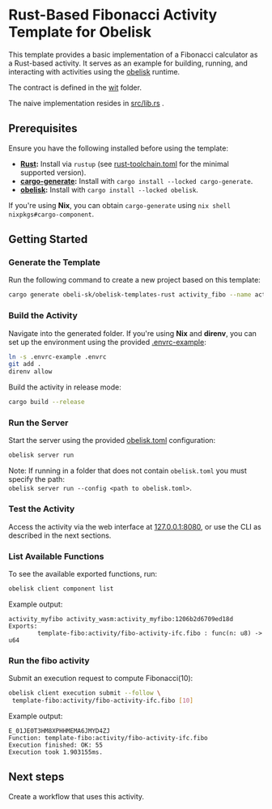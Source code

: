 # Rust-Based Fibonacci Activity Template for Obelisk

This template provides a basic implementation of a Fibonacci calculator
as a Rust-based activity. It serves as an example for building, running,
and interacting with activities using the [obelisk](https://github.com/obeli-sk/obelisk) runtime.

The contract is defined in the [wit](./wit/) folder.

The naive implementation resides in [src/lib.rs](./src/lib.rs) .

## Prerequisites
Ensure you have the following installed before using the template:

* **[Rust](https://rustup.rs/):** Install via `rustup` (see [rust-toolchain.toml](./rust-toolchain.toml) for the minimal supported version).
* **[cargo-generate](https://crates.io/crates/cargo-generate):** Install with `cargo install --locked cargo-generate`.
* **[obelisk](https://github.com/obeli-sk/obelisk):** Install with `cargo install --locked obelisk`.

If you're using **Nix**, you can obtain `cargo-generate` using `nix shell nixpkgs#cargo-component`.

## Getting Started

### Generate the Template
Run the following command to create a new project based on this template:
```sh
cargo generate obeli-sk/obelisk-templates-rust activity_fibo --name activity_myfibo
```

### Build the Activity
Navigate into the generated folder.
If you're using **Nix** and **direnv**, you can set up the environment using the provided [.envrc-example](./.envrc-example):
```sh
ln -s .envrc-example .envrc
git add .
direnv allow
```

Build the activity in release mode:
```sh
cargo build --release
```

### Run the Server
Start the server using the provided [obelisk.toml](./obelisk.toml) configuration:
```sh
obelisk server run
```
Note: If running in a folder that does not contain `obelisk.toml` you must specify the path:  
`obelisk server run --config <path to obelisk.toml>`.

### Test the Activity
Access the activity via the web interface at [127.0.0.1:8080](http://127.0.0.1:8080),
or use the CLI as described in the next sections.

### List Available Functions
To see the available exported functions, run:
```sh
obelisk client component list
```
Example output:
```
activity_myfibo activity_wasm:activity_myfibo:1206b2d6709ed18d
Exports:
        template-fibo:activity/fibo-activity-ifc.fibo : func(n: u8) -> u64
```

### Run the fibo activity
Submit an execution request to compute Fibonacci(10):
```sh
obelisk client execution submit --follow \
 template-fibo:activity/fibo-activity-ifc.fibo [10]
```
Example output:
```
E_01JE0T3HM8XPHHMEMA6JMYD4ZJ
Function: template-fibo:activity/fibo-activity-ifc.fibo
Execution finished: OK: 55
Execution took 1.903155ms.
```

## Next steps
Create a workflow that uses this activity.
